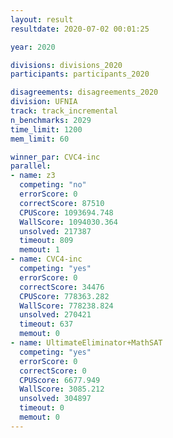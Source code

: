 ```yaml
---
layout: result
resultdate: 2020-07-02 00:01:25

year: 2020

divisions: divisions_2020
participants: participants_2020

disagreements: disagreements_2020
division: UFNIA
track: track_incremental
n_benchmarks: 2029
time_limit: 1200
mem_limit: 60

winner_par: CVC4-inc
parallel:
- name: z3
  competing: "no"
  errorScore: 0
  correctScore: 87510
  CPUScore: 1093694.748
  WallScore: 1094030.364
  unsolved: 217387
  timeout: 809
  memout: 1
- name: CVC4-inc
  competing: "yes"
  errorScore: 0
  correctScore: 34476
  CPUScore: 778363.282
  WallScore: 778238.824
  unsolved: 270421
  timeout: 637
  memout: 0
- name: UltimateEliminator+MathSAT
  competing: "yes"
  errorScore: 0
  correctScore: 0
  CPUScore: 6677.949
  WallScore: 3085.212
  unsolved: 304897
  timeout: 0
  memout: 0
---
```

